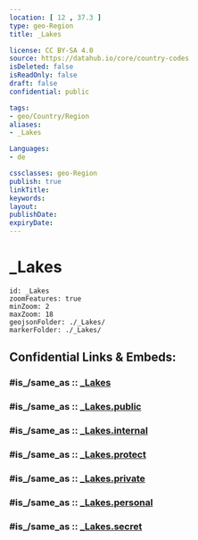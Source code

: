 ```yaml
---
location: [ 12 , 37.3 ] 
type: geo-Region
title: _Lakes

license: CC BY-SA 4.0
source: https://datahub.io/core/country-codes
isDeleted: false
isReadOnly: false
draft: false
confidential: public

tags:
- geo/Country/Region
aliases:
- _Lakes

Languages:
- de

cssclasses: geo-Region
publish: true
linkTitle: 
keywords: 
layout: 
publishDate: 
expiryDate: 
---
```


# _Lakes

```leaflet
id: _Lakes
zoomFeatures: true 
minZoom: 2 
maxZoom: 18
geojsonFolder: ./_Lakes/
markerFolder: ./_Lakes/
```


## Confidential Links & Embeds: 

### #is_/same_as :: [_Lakes](/_Standards/Earth/Continent/Africa/Africa~East/Ethiopia/Regions~Ethiopia/Amhara/_Lakes.md) 

### #is_/same_as :: [_Lakes.public](/_public/Earth/Continent/Africa/Africa~East/Ethiopia/Regions~Ethiopia/Amhara/_Lakes.public.md) 

### #is_/same_as :: [_Lakes.internal](/_internal/Earth/Continent/Africa/Africa~East/Ethiopia/Regions~Ethiopia/Amhara/_Lakes.internal.md) 

### #is_/same_as :: [_Lakes.protect](/_protect/Earth/Continent/Africa/Africa~East/Ethiopia/Regions~Ethiopia/Amhara/_Lakes.protect.md) 

### #is_/same_as :: [_Lakes.private](/_private/Earth/Continent/Africa/Africa~East/Ethiopia/Regions~Ethiopia/Amhara/_Lakes.private.md) 

### #is_/same_as :: [_Lakes.personal](/_personal/Earth/Continent/Africa/Africa~East/Ethiopia/Regions~Ethiopia/Amhara/_Lakes.personal.md) 

### #is_/same_as :: [_Lakes.secret](/_secret/Earth/Continent/Africa/Africa~East/Ethiopia/Regions~Ethiopia/Amhara/_Lakes.secret.md)


